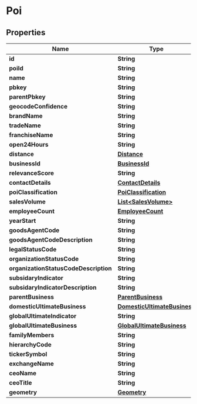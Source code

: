 

# Poi


## Properties

Name | Type | Description | Notes
------------ | ------------- | ------------- | -------------
**id** | **String** |  |  [optional]
**poiId** | **String** |  |  [optional]
**name** | **String** |  |  [optional]
**pbkey** | **String** |  |  [optional]
**parentPbkey** | **String** |  |  [optional]
**geocodeConfidence** | **String** |  |  [optional]
**brandName** | **String** |  |  [optional]
**tradeName** | **String** |  |  [optional]
**franchiseName** | **String** |  |  [optional]
**open24Hours** | **String** |  |  [optional]
**distance** | [**Distance**](Distance.md) |  |  [optional]
**businessId** | [**BusinessId**](BusinessId.md) |  |  [optional]
**relevanceScore** | **String** |  |  [optional]
**contactDetails** | [**ContactDetails**](ContactDetails.md) |  |  [optional]
**poiClassification** | [**PoiClassification**](PoiClassification.md) |  |  [optional]
**salesVolume** | [**List&lt;SalesVolume&gt;**](SalesVolume.md) |  |  [optional]
**employeeCount** | [**EmployeeCount**](EmployeeCount.md) |  |  [optional]
**yearStart** | **String** |  |  [optional]
**goodsAgentCode** | **String** |  |  [optional]
**goodsAgentCodeDescription** | **String** |  |  [optional]
**legalStatusCode** | **String** |  |  [optional]
**organizationStatusCode** | **String** |  |  [optional]
**organizationStatusCodeDescription** | **String** |  |  [optional]
**subsidaryIndicator** | **String** |  |  [optional]
**subsidaryIndicatorDescription** | **String** |  |  [optional]
**parentBusiness** | [**ParentBusiness**](ParentBusiness.md) |  |  [optional]
**domesticUltimateBusiness** | [**DomesticUltimateBusiness**](DomesticUltimateBusiness.md) |  |  [optional]
**globalUltimateIndicator** | **String** |  |  [optional]
**globalUltimateBusiness** | [**GlobalUltimateBusiness**](GlobalUltimateBusiness.md) |  |  [optional]
**familyMembers** | **String** |  |  [optional]
**hierarchyCode** | **String** |  |  [optional]
**tickerSymbol** | **String** |  |  [optional]
**exchangeName** | **String** |  |  [optional]
**ceoName** | **String** |  |  [optional]
**ceoTitle** | **String** |  |  [optional]
**geometry** | [**Geometry**](Geometry.md) |  |  [optional]



